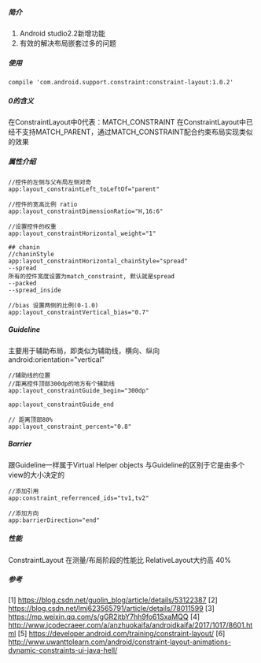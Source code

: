 ##### 简介
1. Android studio2.2新增功能 
2. 有效的解决布局嵌套过多的问题 

##### 使用
```
compile 'com.android.support.constraint:constraint-layout:1.0.2'
```

##### 0的含义
在ConstraintLayout中0代表：MATCH_CONSTRAINT 
在ConstraintLayout中已经不支持MATCH_PARENT，通过MATCH_CONSTRAINT配合约束布局实现类似的效果

##### 属性介绍
```
//控件的左侧与父布局左侧对奇
app:layout_constraintLeft_toLeftOf="parent"

//控件的宽高比例 ratio
app:layout_constraintDimensionRatio="H,16:6"

//设置控件的权重
app:layout_constraintHorizontal_weight="1"

## chanin
//chaninStyle
app:layout_constraintHorizontal_chainStyle="spread"
--spread
所有的控件宽度设置为match_constraint, 默认就是spread
--packed
--spread_inside

//bias 设置两侧的比例(0-1.0)
app:layout_constraintVertical_bias="0.7"
``` 

##### Guideline
主要用于辅助布局，即类似为辅助线，横向、纵向 
android:orientation="vertical"
```
//辅助线的位置
//距离控件顶部300dp的地方有个辅助线
app:layout_constraintGuide_begin="300dp"

app:layout_constraintGuide_end

// 距离顶部80%
app:layout_constraint_percent="0.8"
```

##### Barrier
跟Guideline一样属于Virtual Helper objects 
与Guideline的区别于它是由多个view的大小决定的 
```
//添加引用
app:constraint_referrenced_ids="tv1,tv2"

//添加方向
app:barrierDirection="end"

```

##### 性能
ConstraintLayout 在测量/布局阶段的性能比 RelativeLayout大约高 40%

##### 参考
[1] https://blog.csdn.net/guolin_blog/article/details/53122387 
[2] https://blog.csdn.net/lmj623565791/article/details/78011599 
[3] https://mp.weixin.qq.com/s/gGR2itbY7hh9fo61SxaMQQ 
[4] http://www.jcodecraeer.com/a/anzhuokaifa/androidkaifa/2017/1017/8601.html 
[5] https://developer.android.com/training/constraint-layout/ 
[6] http://www.uwanttolearn.com/android/constraint-layout-animations-dynamic-constraints-ui-java-hell/


